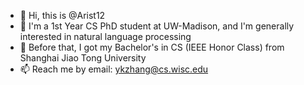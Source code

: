 - 👋 Hi, this is @Arist12
- 🌱 I'm a 1st Year CS PhD student at UW-Madison, and I'm generally interested in natural language processing
- 🚦 Before that, I got my Bachelor's in CS (IEEE Honor Class) from Shanghai Jiao Tong University
- 📫 Reach me by email: ykzhang@cs.wisc.edu


<!---
Arist12/Arist12 is a ✨ special ✨ repository because its `README.md` (this file) appears on your GitHub profile.
You can click the Preview link to take a look at your changes.
--->
